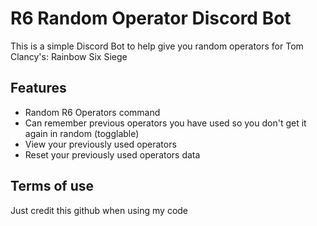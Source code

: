 
# R6 Random Operator Discord Bot

This is a simple Discord Bot to help give you random operators for Tom Clancy's: Rainbow Six Siege



## Features

- Random R6 Operators command
- Can remember previous operators you have used so you don't get it again in random (togglable)
- View your previously used operators
- Reset your previously used operators data

## Terms of use

Just credit this github when using my code
